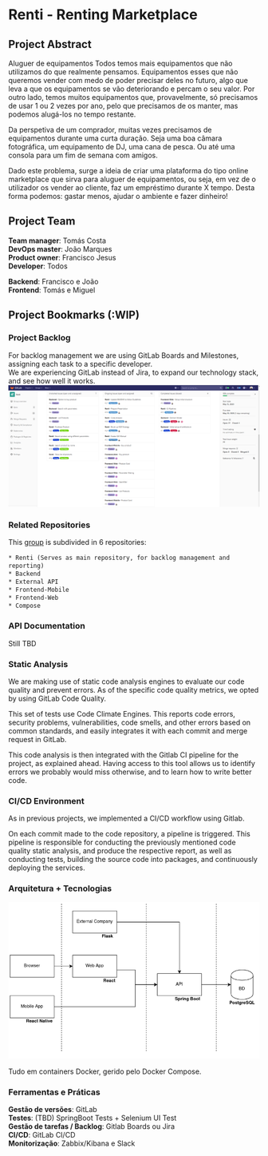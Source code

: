 # Renti - Renting Marketplace

## Project Abstract

Aluguer de equipamentos
Todos temos mais equipamentos que não utilizamos do que realmente pensamos. Equipamentos esses que não queremos vender com medo de poder precisar deles no futuro, algo que leva a que os equipamentos se vão deteriorando e percam o seu valor. Por outro lado, temos muitos equipamentos que, provavelmente, só precisamos de usar 1 ou 2 vezes por ano, pelo que precisamos de os manter, mas podemos alugá-los no tempo restante.


Da perspetiva de um comprador, muitas vezes precisamos de equipamentos durante uma curta duração. Seja uma boa câmara fotográfica, um equipamento de DJ, uma cana de pesca. Ou até uma consola para um fim de semana com amigos.

Dado este problema, surge a ideia de criar uma plataforma do tipo online marketplace que sirva para aluguer de equipamentos, ou seja, em vez de o utilizador os vender ao cliente, faz um empréstimo durante X tempo.
Desta forma podemos: gastar menos, ajudar o ambiente e fazer dinheiro!

## Project Team

**Team manager**: Tomás Costa  
**DevOps master**: João Marques  
**Product owner**: Francisco Jesus  
**Developer**: Todos  

**Backend**: Francisco e João  
**Frontend**: Tomás e Miguel  

## Project Bookmarks (:WIP)

### Project Backlog
For backlog management we are using GitLab Boards and Milestones, assigning each task to a specific developer.  
We are experiencing GitLab instead of Jira, to expand our technology stack, and see how well it works.
![](assets/images/gitlab_boards.png)

### Related Repositories
This [group](https://gitlab.com/renti-software) is subdivided in 6 repositories:  

    * Renti (Serves as main repository, for backlog management and reporting)
    * Backend 
    * External API 
    * Frontend-Mobile
    * Frontend-Web 
    * Compose

### API Documentation
 Still TBD

### Static Analysis
We are making use of static code analysis engines to evaluate our code quality and prevent errors.
As of the specific code quality metrics, we opted by using GitLab Code Quality.  

This set of tests use Code Climate Engines. This reports code errors, security problems,
vulnerabilities, code smells, and other errors based on common standards, and easily integrates it with
each commit and merge request in GitLab.  

This code analysis is then integrated with the Gitlab CI pipeline for the project, as explained ahead.
Having access to this tool allows us to identify errors we probably would miss otherwise, and to learn
how to write better code.

### CI/CD Environment
As in previous projects, we implemented a CI/CD workflow using Gitlab.  

On each commit made to the code repository, a pipeline is triggered. This pipeline is responsible for
conducting the previously mentioned code quality static analysis, and produce the respective report,
as well as conducting tests, building the source code into packages, and continuously deploying
the services.

### Arquitetura + Tecnologias

![](assets/images/arch.png)

Tudo em containers Docker, gerido pelo Docker Compose.  

### Ferramentas e Práticas

**Gestão de versões**: GitLab  
**Testes**: (TBD) SpringBoot Tests + Selenium UI Test  
**Gestão de tarefas / Backlog**: Gitlab Boards ou Jira  
**CI/CD**: GitLab CI/CD  
**Monitorização**: Zabbix/Kibana e Slack  
